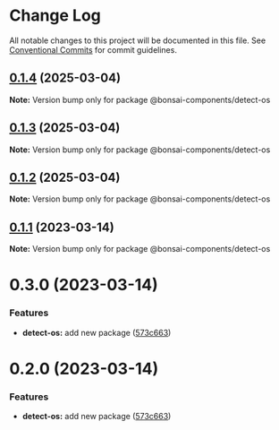 # Change Log

All notable changes to this project will be documented in this file.
See [Conventional Commits](https://conventionalcommits.org) for commit guidelines.

## [0.1.4](https://github.com/zieka/bonsai-components/compare/@bonsai-components/detect-os@0.1.3...@bonsai-components/detect-os@0.1.4) (2025-03-04)

**Note:** Version bump only for package @bonsai-components/detect-os

## [0.1.3](https://github.com/zieka/bonsai-components/compare/@bonsai-components/detect-os@0.1.2...@bonsai-components/detect-os@0.1.3) (2025-03-04)

**Note:** Version bump only for package @bonsai-components/detect-os

## [0.1.2](https://github.com/zieka/bonsai-components/compare/@bonsai-components/detect-os@0.1.1...@bonsai-components/detect-os@0.1.2) (2025-03-04)

**Note:** Version bump only for package @bonsai-components/detect-os

## [0.1.1](https://github.com/zieka/bonsai-components/compare/@bonsai-components/detect-os@0.3.0...@bonsai-components/detect-os@0.1.1) (2023-03-14)

**Note:** Version bump only for package @bonsai-components/detect-os

# 0.3.0 (2023-03-14)

### Features

- **detect-os:** add new package ([573c663](https://github.com/zieka/bonsai-components/commit/573c6636eb940abdd888efe0908a0f9e49649220))

# 0.2.0 (2023-03-14)

### Features

- **detect-os:** add new package ([573c663](https://github.com/zieka/bonsai-components/commit/573c6636eb940abdd888efe0908a0f9e49649220))
